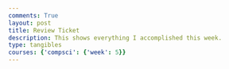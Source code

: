 ```yaml
---
comments: True
layout: post
title: Review Ticket
description: This shows everything I accomplished this week.
type: tangibles
courses: {'compsci': {'week': 5}}
---
```


